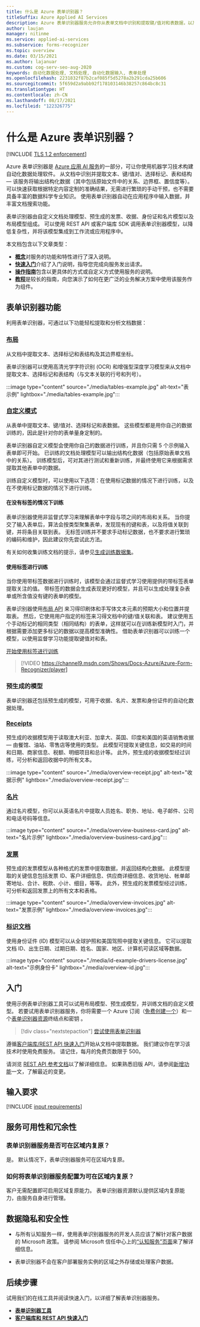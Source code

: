 ```yaml
---
title: 什么是 Azure 表单识别器？
titleSuffix: Azure Applied AI Services
description: Azure 表单识别器服务允许你从表单文档中识别和提取键/值对和表数据，以及从销售收据和名片中提取主要信息。
author: laujan
manager: nitinme
ms.service: applied-ai-services
ms.subservice: forms-recognizer
ms.topic: overview
ms.date: 03/15/2021
ms.author: lajanuar
ms.custom: cog-serv-seo-aug-2020
keywords: 自动化数据处理, 文档处理, 自动化数据输入, 表单处理
ms.openlocfilehash: 2231832f87b2caf085f5d5278a2b291cda25b606
ms.sourcegitcommit: 5f659d2a9abb92f178103146b38257c864bc8c31
ms.translationtype: HT
ms.contentlocale: zh-CN
ms.lasthandoff: 08/17/2021
ms.locfileid: "122326775"
---
```

# <a name="what-is-azure-form-recognizer"></a>什么是 Azure 表单识别器？

[!INCLUDE [TLS 1.2 enforcement](../../../includes/cognitive-services-tls-announcement.md)]

Azure 表单识别器是 [Azure 应用 AI 服务](../../applied-ai-services/index.yml)的一部分，可让你使用机器学习技术构建自动化数据处理软件。 从文档中识别并提取文本、键/值对、选择标记、表和结构 &mdash; 该服务将输出结构化数据（其中包括原始文件中的关系、边界框、置信度等）。 可以快速获取根据特定内容定制的准确结果，无需进行繁琐的手动干预，也不需要具备丰富的数据科学专业知识。 使用表单识别器自动在应用程序中输入数据，并丰富文档搜索功能。

表单识别器由自定义文档处理模型、预生成的发票、收据、身份证和名片模型以及布局模型组成。 可以使用 REST API 或客户端库 SDK 调用表单识别器模型，以降低复杂性，并将该模型集成到工作流或应用程序中。

本文档包含以下文章类型：

* [**概念**](concept-layout.md)对服务的功能和特性进行了深入说明。
* [**快速入门**](quickstarts/client-library.md)介绍了入门说明，指导您完成向服务发出请求。
* [**操作指南**](build-training-data-set.md)包含以更具体的方式或自定义方式使用服务的说明。
* [**教程**](tutorial-ai-builder.md)是较长的指南，向您演示了如何在更广泛的业务解决方案中使用该服务作为组件。

## <a name="form-recognizer-features"></a>表单识别器功能

利用表单识别器，可通过以下功能轻松提取和分析文档数据：

### <a name="layout"></a>[布局](concept-layout.md)

从文档中提取文本、选择标记和表结构及其边界框坐标。

表单识别器可以使用高清光学字符识别 (OCR) 和增强型深度学习模型来从文档中提取文本、选择标记和表结构（与文本关联的行号和列号）。

:::image type="content" source="./media/tables-example.jpg" alt-text="表示例" lightbox="./media/tables-example.jpg":::

### <a name="custom-models"></a>[自定义模式](concept-custom.md)

从表单中提取文本、键/值对、选择标记和表数据。 这些模型都是用你自己的数据训练的，因此是针对你的表单量身定制的。

表单识别器自定义模型会使用你自己的数据进行训练，并且你只需 5 个示例输入表单即可开始。 已训练的文档处理模型可以输出结构化数据（包括原始表单文档中的关系）。 训练模型后，可对其进行测试和重新训练，并最终使用它来根据需求提取其他表单中的数据。

训练自定义模型时，可以使用以下选项：在使用标记数据的情况下进行训练，以及在不使用标记数据的情况下进行训练。

#### <a name="train-without-labels"></a>在没有标签的情况下训练

表单识别器使用非监督式学习来理解表单中字段与项之间的布局和关系。 当你提交了输入表单后，算法会按类型聚集表单，发现现有的键和表，以及将值关联到键，并将条目关联到表。 无标签训练并不要求手动标记数据，也不要求进行繁琐的编码和维护，因此建议你先尝试此方法。

有关如何收集训练文档的提示，请参见[生成训练数据集](./build-training-data-set.md)。

#### <a name="train-with-labels"></a>使用标签进行训练

当你使用带标签数据进行训练时，该模型会通过监督式学习使用提供的带标签表单提取关注的值。 带标签的数据会生成表现更好的模型，并且可以生成处理复杂表单或所含值没有键的表单的模型。

表单识别器使用[布局 API](#layout) 来习得印刷体和手写体文本元素的预期大小和位置并提取表。 然后，它使用用户指定的标签来习得文档中的键/值关联和表。 建议使用五个手动标记的相同类型（相同结构）的表单，这样就可以在训练新模型时入门，并根据需要添加更多标记的数据以提高模型准确性。 借助表单识别器可以训练一个模型，以使用监督学习功能提取键值对和表。

[开始使用标签进行训练](label-tool.md)

> [!VIDEO https://channel9.msdn.com/Shows/Docs-Azure/Azure-Form-Recognizer/player]


### <a name="prebuilt-models"></a>预生成的模型

 表单识别器还包括预生成的模型，可用于收据、名片、发票和身份证件的自动化数据处理。

### <a name="receipts"></a>[Receipts](concept-receipts.md)

预生成的收据模型用于读取澳大利亚、加拿大、英国、印度和美国的英语销售收据 &mdash; 由餐馆、油站、零售店等使用的类型。 此模型可提取关键信息，如交易的时间和日期、商家信息、税额、明细项目和总计等。 此外，预生成的收据模型经过训练，可分析和返回收据中的所有文本。

:::image type="content" source="./media/overview-receipt.jpg" alt-text="收据示例" lightbox="./media/overview-receipt.jpg":::

### <a name="business-cards"></a>[名片](concept-business-cards.md)

通过名片模型，你可以从英语名片中提取人员姓名、职务、地址、电子邮件、公司和电话号码等信息。

:::image type="content" source="./media/overview-business-card.jpg" alt-text="名片示例" lightbox="./media/overview-business-card.jpg":::

### <a name="invoices"></a>[发票](concept-invoices.md)

预生成的发票模型从各种格式的发票中提取数据，并返回结构化数据。 此模型提取的关键信息包括发票 ID、客户详细信息、供应商详细信息、收货地址、帐单邮寄地址、合计、税款、小计、细目，等等。 此外，预生成的发票模型经过训练，可分析和返回发票上的所有文本和表格。

:::image type="content" source="./media/overview-invoices.jpg" alt-text="发票示例" lightbox="./media/overview-invoices.jpg":::

### <a name="identity-documents"></a>[标识文档](concept-identification-cards.md)

使用身份证件 (ID) 模型可以从全球护照和美国驾照中提取关键信息。 它可以提取文档 ID、出生日期、过期日期、姓名、国家、地区、计算机可读区域等数据。

:::image type="content" source="./media/id-example-drivers-license.jpg" alt-text="示例身份卡" lightbox="./media/overview-id.jpg":::

## <a name="get-started"></a>入门

使用示例表单识别器工具可以试用布局模型、预生成模型，并训练文档的自定义模型。 若要试用表单识别器服务，你将需要一个 Azure 订阅（[免费创建一个](https://azure.microsoft.com/free/cognitive-services)）和一个[表单识别器资源](https://ms.portal.azure.com/#create/Microsoft.CognitiveServicesFormRecognizer)终结点和密钥 。

>
> [!div class="nextstepaction"]
> [尝试使用表单识别器](https://aka.ms/fott-2.1-ga/)
>

遵循[客户端库/REST API 快速入门](./quickstarts/client-library.md)开始从文档中提取数据。 我们建议你在学习该技术时使用免费服务。 请记住，每月的免费页数限于 500。

请浏览 [REST API 参考文档](https://westus.dev.cognitive.microsoft.com/docs/services/form-recognizer-api-v2-1/operations/AnalyzeWithCustomForm)以了解详细信息。 如果熟悉旧版 API，请参阅[新增功能](./whats-new.md)一文，了解最近的变更。

## <a name="input-requirements"></a>输入要求

[!INCLUDE [input requirements](./includes/input-requirements.md)]

## <a name="service-availability-and-redundancy"></a>服务可用性和冗余性

### <a name="is-form-recognizer-service-zone-resilient"></a>表单识别器服务是否可在区域内复原？

是。 默认情况下，表单识别器服务可在区域内复原。

### <a name="how-do-i-configure-the-form-recognizer-service-to-be-zone-resilient"></a>如何将表单识别器服务配置为可在区域内复原？

客户无需配置即可启用区域复原能力。 表单识别器资源默认提供区域内复原能力，由服务自身进行管理。

## <a name="data-privacy-and-security"></a>数据隐私和安全性

* 与所有认知服务一样，使用表单识别器服务的开发人员应该了解针对客户数据的 Microsoft 政策。 请参阅 Microsoft 信任中心上的[“认知服务”页面](https://www.microsoft.com/trustcenter/cloudservices/cognitiveservices)来了解详细信息。

* 表单识别器不会在客户部署服务实例的区域之外存储或处理客户数据。

## <a name="next-steps"></a>后续步骤

试用我们的在线工具并阅读快速入门，以详细了解表单识别器服务。

* [**表单识别器工具**](https://aka.ms/fott-2.1-ga)
* [**客户端库和 REST API 快速入门**](quickstarts/client-library.md)